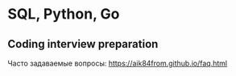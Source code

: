 # SQL, Python, Go

## Coding interview preparation

Часто задаваемые вопросы: https://aik84from.github.io/faq.html

